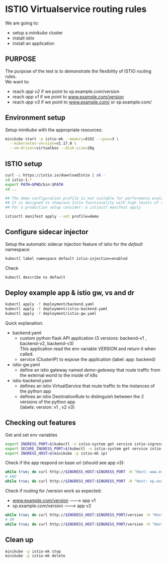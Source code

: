 # ISTIO Virtualservice routing rules
We are going to:
 * setup a *minikube* cluster
 * install *istio* 
 * install an application 

## PURPOSE 
The purpose of the test is to demonstrate the flexibility of ISTIO routing rules.  
We want to:
 * reach *app v2* if we point to  xp.example.com/version 
 * reach *app v1* if we point to www.example.com/version
 * reach *app v3* if we point to www.example.com/ or xp.example.com/


## Environment setup
Setup minikube with the appropriate resources:
```bash
minikube start -p istio-mk --memory=8192 --cpus=3 \
  --kubernetes-version=v1.17.0 \
  --vm-driver=virtualbox --disk-size=20g
```

## ISTIO setup
```bash
curl -L https://istio.io/downloadIstio | sh -
cd istio-1.*
export PATH=$PWD/bin:$PATH
cd ..

## The demo configuration profile is not suitable for performance evaluation. 
## It is designed to showcase Istio functionality with high levels of tracing and access logging
## For a production setup consider: $ istioctl manifest apply

istioctl manifest apply --set profile=demo
```

## Configure sidecar injector 
Setup the automatic sidecar injection feature of istio for the *default* namespace:  
```bash
kubectl label namespace default istio-injection=enabled
```
Check
```bash
kubectl describe ns default
```

## Deploy example app & istio gw, vs and dr
```bash
kubectl apply -f deployment/backend.yaml
kubectl apply -f deployment/istio-backend.yaml
kubectl apply -f deployment/istio-gw.yaml
```
Quick explanation:  
* backend.yaml
  * custom python flask API application (3 versions: backend-v1 , backend-v2, backend-v3)  
    This application read the env variable *VERSION* and return it when called.
  * service (ClusterIP) to expose the application (label: app: backend)
* istio-gw.yaml
  * define an istio gateway named *demo-gateway* that route traffic from the external world to the inside of k8s
* istio-backend.yaml
  * defines an istio VirtualService that route traffic to the instances of the python app
  * defines an istio DestinationRule to distinguish between the 2 versions of the python app  
    (labels: version: v1 , v2 v3)

## Checking out features 
Get and set env variables
```bash
export INGRESS_PORT=$(kubectl -n istio-system get service istio-ingressgateway -o jsonpath='{.spec.ports[?(@.name=="http2")].nodePort}')
export SECURE_INGRESS_PORT=$(kubectl -n istio-system get service istio-ingressgateway -o jsonpath='{.spec.ports[?(@.name=="https")].nodePort}')
export INGRESS_HOST=$(minikube -p istio-mk ip)
```

Check if the app respond on base url (should see app v3):
```bash
while true; do curl http://$INGRESS_HOST:$INGRESS_PORT -H "Host: www.example.com"; sleep .2;done
# AND 
while true; do curl http://$INGRESS_HOST:$INGRESS_PORT -H "Host: xp.example.com"; sleep .2;done
```

Check if routing for /version work as expected:
 * www.example.com/version ---> app v1
 * xp.example.com/version  ---> app v2
```bash
while true; do curl http://$INGRESS_HOST:$INGRESS_PORT/version -H "Host: www.example.com"; sleep .2;done
# OR
while true; do curl http://$INGRESS_HOST:$INGRESS_PORT/version -H "Host: xp.example.com"; sleep .2;done
```

## Clean up
```bash
minikube -p istio-mk stop
minikube -p istio-mk delete
```

